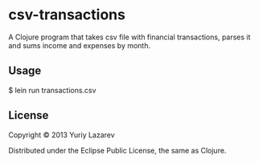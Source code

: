 # csv-transactions

A Clojure program that takes csv file with financial transactions, parses it and sums income and expenses by month.

## Usage

$ lein run transactions.csv

## License

Copyright © 2013 Yuriy Lazarev

Distributed under the Eclipse Public License, the same as Clojure.
